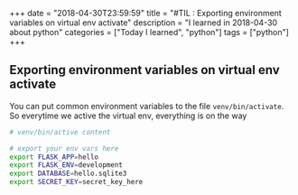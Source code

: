 +++
date = "2018-04-30T23:59:59"
title = "#TIL : Exporting environment variables on virtual env activate"
description = "I learned in 2018-04-30 about python"
categories = ["Today I learned", "python"]
tags = ["python"]
+++



## Exporting environment variables on virtual env activate

You can put common environment variables to the file `venv/bin/activate`. So everytime we active the virtual env, everything is on the way

```bash
# venv/bin/active content

# export your env vars here
export FLASK_APP=hello
export FLASK_ENV=development
export DATABASE=hello.sqlite3
export SECRET_KEY=secret_key_here
```
